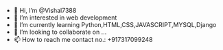 - 👋 Hi, I’m @Vishal7388
- 👀 I’m interested in web development
- 🌱 I’m currently learning Python,HTML,CSS,JAVASCRIPT,MYSQL,Django
- 💞️ I’m looking to collaborate on ...
- 📫 How to reach me contact no.: +917317099248 

<!---
Vishal7388/Vishal7388 is a ✨ special ✨ repository because its `README.md` (this file) appears on your GitHub profile.
You can click the Preview link to take a look at your changes.
--->
